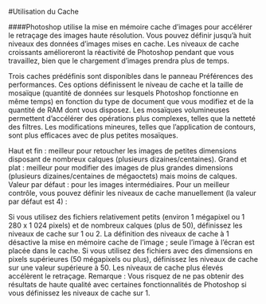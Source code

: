 #Utilisation du Cache

####Photoshop utilise la mise en mémoire cache d’images pour accélérer le retraçage des images haute résolution. Vous pouvez définir jusqu’à huit niveaux des données d’images mises en cache. Les niveaux de cache croissants amélioreront la réactivité de Photoshop pendant que vous travaillez, bien que le chargement d’images prendra plus de temps.

Trois caches prédéfinis sont disponibles dans le panneau Préférences des performances. Ces options définissent le niveau de cache et la taille de mosaïque (quantité de données sur lesquels Photoshop fonctionne en même temps) en fonction du type de document que vous modifiez et de la quantité de RAM dont vous disposez. Les mosaïques volumineuses permettent d’accélérer des opérations plus complexes, telles que la netteté des filtres. Les modifications mineures, telles que l’application de contours, sont plus efficaces avec de plus petites mosaïques.

Haut et fin : meilleur pour retoucher les images de petites dimensions disposant de nombreux calques (plusieurs dizaines/centaines).
Grand et plat : meilleur pour modifier des images de plus grandes dimensions (plusieurs dizaines/centaines de mégaoctets) mais moins de calques.
Valeur par défaut : pour les images intermédiaires.
Pour un meilleur contrôle, vous pouvez définir les niveaux de cache manuellement (la valeur par défaut est 4) :

Si vous utilisez des fichiers relativement petits (environ 1 mégapixel ou 1 280 x 1 024 pixels) et de nombreux calques (plus de 50), définissez les niveaux de cache sur 1 ou 2. La définition des niveaux de cache à 1 désactive la mise en mémoire cache de l’image ; seule l’image à l’écran est placée dans le cache.
Si vous utilisez des fichiers avec des dimensions en pixels supérieures (50 mégapixels ou plus), définissez les niveaux de cache sur une valeur supérieure à 50. Les niveaux de cache plus élevés accélèrent le retraçage.
Remarque : Vous risquez de ne pas obtenir des résultats de haute qualité avec certaines fonctionnalités de Photoshop si vous définissez les niveaux de cache sur 1.
